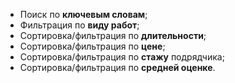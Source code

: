 - Поиск по **ключевым словам**;
- Фильтрация по **виду работ**;
- Сортировка/фильтрация по **длительности**;
- Сортировка/фильтрация по **цене**;
- Сортировка/фильтрация по **стажу** подрядчика;
- Сортировка/фильтрация по **средней оценке**.